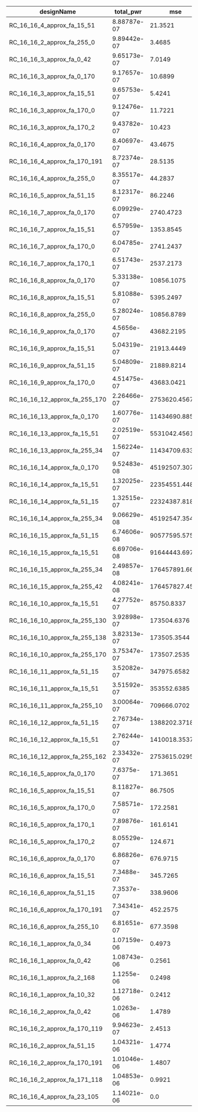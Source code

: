 | designName                    | total_pwr   | mse            |
| ----------------------------- | ----------- | -------------- |
| RC_16_16_4_approx_fa_15_51    | 8.88787e-07 | 21.3521        |
| RC_16_16_2_approx_fa_255_0    | 9.89442e-07 | 3.4685         |
| RC_16_16_3_approx_fa_0_42     | 9.65173e-07 | 7.0149         |
| RC_16_16_3_approx_fa_0_170    | 9.17657e-07 | 10.6899        |
| RC_16_16_3_approx_fa_15_51    | 9.65753e-07 | 5.4241         |
| RC_16_16_3_approx_fa_170_0    | 9.12476e-07 | 11.7221        |
| RC_16_16_3_approx_fa_170_2    | 9.43782e-07 | 10.423         |
| RC_16_16_4_approx_fa_0_170    | 8.40697e-07 | 43.4675        |
| RC_16_16_4_approx_fa_170_191  | 8.72374e-07 | 28.5135        |
| RC_16_16_4_approx_fa_255_0    | 8.35517e-07 | 44.2837        |
| RC_16_16_5_approx_fa_51_15    | 8.12317e-07 | 86.2246        |
| RC_16_16_7_approx_fa_0_170    | 6.09929e-07 | 2740.4723      |
| RC_16_16_7_approx_fa_15_51    | 6.57959e-07 | 1353.8545      |
| RC_16_16_7_approx_fa_170_0    | 6.04785e-07 | 2741.2437      |
| RC_16_16_7_approx_fa_170_1    | 6.51743e-07 | 2537.2173      |
| RC_16_16_8_approx_fa_0_170    | 5.33138e-07 | 10856.1075     |
| RC_16_16_8_approx_fa_15_51    | 5.81088e-07 | 5395.2497      |
| RC_16_16_8_approx_fa_255_0    | 5.28024e-07 | 10856.8789     |
| RC_16_16_9_approx_fa_0_170    | 4.5656e-07  | 43682.2195     |
| RC_16_16_9_approx_fa_15_51    | 5.04319e-07 | 21913.4449     |
| RC_16_16_9_approx_fa_51_15    | 5.04809e-07 | 21889.8214     |
| RC_16_16_9_approx_fa_170_0    | 4.51475e-07 | 43683.0421     |
| RC_16_16_12_approx_fa_255_170 | 2.26466e-07 | 2753620.4567   |
| RC_16_16_13_approx_fa_0_170   | 1.60776e-07 | 11434690.8851  |
| RC_16_16_13_approx_fa_15_51   | 2.02519e-07 | 5531042.4561   |
| RC_16_16_13_approx_fa_255_34  | 1.56224e-07 | 11434709.6333  |
| RC_16_16_14_approx_fa_0_170   | 9.52483e-08 | 45192507.3075  |
| RC_16_16_14_approx_fa_15_51   | 1.32025e-07 | 22354551.4481  |
| RC_16_16_14_approx_fa_51_15   | 1.32515e-07 | 22324387.8182  |
| RC_16_16_14_approx_fa_255_34  | 9.06629e-08 | 45192547.3549  |
| RC_16_16_15_approx_fa_51_15   | 6.74606e-08 | 90577595.575   |
| RC_16_16_15_approx_fa_15_51   | 6.69706e-08 | 91644443.6977  |
| RC_16_16_15_approx_fa_255_34  | 2.49857e-08 | 176457891.6621 |
| RC_16_16_15_approx_fa_255_42  | 4.08241e-08 | 176457827.4573 |
| RC_16_16_10_approx_fa_15_51   | 4.27752e-07 | 85750.8337     |
| RC_16_16_10_approx_fa_255_130 | 3.92898e-07 | 173504.6376    |
| RC_16_16_10_approx_fa_255_138 | 3.82313e-07 | 173505.3544    |
| RC_16_16_10_approx_fa_255_170 | 3.75347e-07 | 173507.2535    |
| RC_16_16_11_approx_fa_51_15   | 3.52082e-07 | 347975.6582    |
| RC_16_16_11_approx_fa_15_51   | 3.51592e-07 | 353552.6385    |
| RC_16_16_11_approx_fa_255_10  | 3.00064e-07 | 709666.0702    |
| RC_16_16_12_approx_fa_51_15   | 2.76734e-07 | 1388202.3718   |
| RC_16_16_12_approx_fa_15_51   | 2.76244e-07 | 1410018.3537   |
| RC_16_16_12_approx_fa_255_162 | 2.33432e-07 | 2753615.0295   |
| RC_16_16_5_approx_fa_0_170    | 7.6375e-07  | 171.3651       |
| RC_16_16_5_approx_fa_15_51    | 8.11827e-07 | 86.7505        |
| RC_16_16_5_approx_fa_170_0    | 7.58571e-07 | 172.2581       |
| RC_16_16_5_approx_fa_170_1    | 7.89876e-07 | 161.6141       |
| RC_16_16_5_approx_fa_170_2    | 8.05529e-07 | 124.671        |
| RC_16_16_6_approx_fa_0_170    | 6.86826e-07 | 676.9715       |
| RC_16_16_6_approx_fa_15_51    | 7.3488e-07  | 345.7265       |
| RC_16_16_6_approx_fa_51_15    | 7.3537e-07  | 338.9606       |
| RC_16_16_6_approx_fa_170_191  | 7.34341e-07 | 452.2575       |
| RC_16_16_6_approx_fa_255_10   | 6.81651e-07 | 677.3598       |
| RC_16_16_1_approx_fa_0_34     | 1.07159e-06 | 0.4973         |
| RC_16_16_1_approx_fa_0_42     | 1.08743e-06 | 0.2561         |
| RC_16_16_1_approx_fa_2_168    | 1.1255e-06  | 0.2498         |
| RC_16_16_1_approx_fa_10_32    | 1.12718e-06 | 0.2412         |
| RC_16_16_2_approx_fa_0_42     | 1.0263e-06  | 1.4789         |
| RC_16_16_2_approx_fa_170_119  | 9.94623e-07 | 2.4513         |
| RC_16_16_2_approx_fa_51_15    | 1.04321e-06 | 1.4774         |
| RC_16_16_2_approx_fa_170_191  | 1.01046e-06 | 1.4807         |
| RC_16_16_2_approx_fa_171_118  | 1.04853e-06 | 0.9921         |
| RC_16_16_4_approx_fa_23_105   | 1.14021e-06 | 0.0            |
